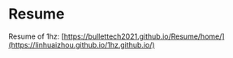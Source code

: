 # Resume

Resume of 1hz: [https://bullettech2021.github.io/Resume/home/](https://linhuaizhou.github.io/1hz.github.io/)
